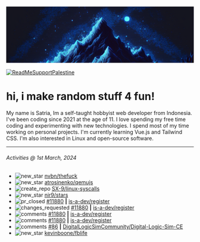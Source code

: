 ![](banner.png)

[![ReadMeSupportPalestine](https://github.com/Safouene1/support-palestine-banner/blob/master/banner-support.svg)](https://github.com/Safouene1/support-palestine-banner)

# hi, i make random stuff 4 fun!

My name is Satria, Im a self-taught hobbyist web developer from Indonesia. I've been coding since 2021 at the age of 11. I love spending my free time coding and experimenting with new technologies. I spend most of my time working on personal projects. I'm currently learning Vue.js and Tailwind CSS. I'm also interested in Linux and open-source software.

---

<!--RECENT_ACTIVITY:last_update-->
###### Activities @ 1st March, 2024
<!--RECENT_ACTIVITY:last_update_end-->

<!--RECENT_ACTIVITY:start-->
- ![new_star](https://cdn.jsdelivr.net/gh/Readme-Workflows/Readme-Icons@main/icons/octicons/StarredRepositoryYellow.svg) [nvbn/thefuck](https://github.com/nvbn/thefuck)<br>
- ![new_star](https://cdn.jsdelivr.net/gh/Readme-Workflows/Readme-Icons@main/icons/octicons/StarredRepositoryYellow.svg) [atrosinenko/qemujs](https://github.com/atrosinenko/qemujs)<br>
- ![create_repo](https://cdn.jsdelivr.net/gh/Readme-Workflows/Readme-Icons@main/icons/octicons/Repository.svg) [SX-9/linux-syscalls](https://github.com/SX-9/linux-syscalls)<br>
- ![new_star](https://cdn.jsdelivr.net/gh/Readme-Workflows/Readme-Icons@main/icons/octicons/StarredRepositoryYellow.svg) [nir9/stars](https://github.com/nir9/stars)<br>
- ![pr_closed](https://cdn.jsdelivr.net/gh/Readme-Workflows/Readme-Icons@main/icons/octicons/PullRequestClosed.svg) [#11880](https://github.com/is-a-dev/register/pull/11880) **|** [is-a-dev/register](https://github.com/is-a-dev/register)<br>
- ![changes_requested](https://cdn.jsdelivr.net/gh/Readme-Workflows/Readme-Icons@main/icons/octicons/RequestedChanges.svg) [#11880](https://github.com/is-a-dev/register/pull/11880#pullrequestreview-1887323139) **|** [is-a-dev/register](https://github.com/is-a-dev/register)<br>
- ![comments](https://cdn.jsdelivr.net/gh/Readme-Workflows/Readme-Icons@main/icons/octicons/Comment.svg) [#11880](https://github.com/is-a-dev/register/pull/11880#discussion_r1493842258) **|** [is-a-dev/register](https://github.com/is-a-dev/register)<br>
- ![comments](https://cdn.jsdelivr.net/gh/Readme-Workflows/Readme-Icons@main/icons/octicons/Comment.svg) [#11880](https://github.com/is-a-dev/register/pull/11880#discussion_r1493842141) **|** [is-a-dev/register](https://github.com/is-a-dev/register)<br>
- ![comments](https://cdn.jsdelivr.net/gh/Readme-Workflows/Readme-Icons@main/icons/octicons/Comment.svg) [#86](https://github.com/DigitalLogicSimCommunity/Digital-Logic-Sim-CE/issues/86#issuecomment-1943920765) **|** [DigitalLogicSimCommunity/Digital-Logic-Sim-CE](https://github.com/DigitalLogicSimCommunity/Digital-Logic-Sim-CE)<br>
- ![new_star](https://cdn.jsdelivr.net/gh/Readme-Workflows/Readme-Icons@main/icons/octicons/StarredRepositoryYellow.svg) [kevinboone/fblife](https://github.com/kevinboone/fblife)<br>
<!--RECENT_ACTIVITY:end-->
